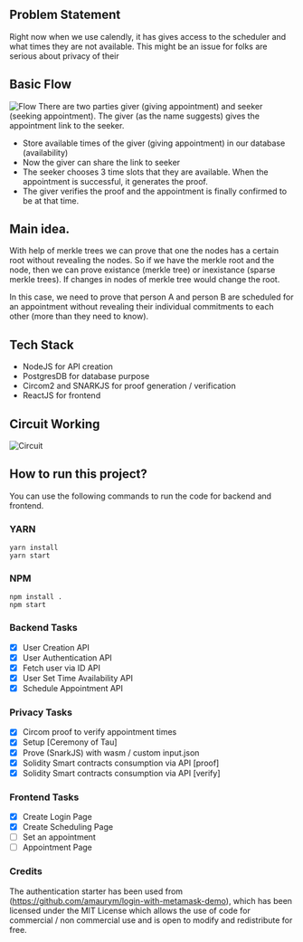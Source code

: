 ## Problem Statement

Right now when we use calendly, it has gives access to the scheduler and what times they are not available. This might be an issue for folks are serious
about privacy of their

## Basic Flow

![Flow](https://i.imgur.com/JsJeEuN.png)
There are two parties giver (giving appointment) and seeker (seeking appointment). The giver (as the name suggests) gives the appointment link
to the seeker.

-   Store available times of the giver (giving appointment) in our database (availability)
-   Now the giver can share the link to seeker
-   The seeker chooses 3 time slots that they are available. When the appointment is successful, it generates the proof.
-   The giver verifies the proof and the appointment is finally confirmed to be at that time.

## Main idea.

With help of merkle trees we can prove that one the nodes has a certain root without revealing the nodes. So if we have the merkle root and the node,
then we can prove existance (merkle tree) or inexistance (sparse merkle trees). If changes in nodes of merkle tree would change the root.

In this case, we need to prove that person A and person B are scheduled for an appointment without revealing their individual commitments to each other
(more than they need to know).

## Tech Stack

-   NodeJS for API creation
-   PostgresDB for database purpose
-   Circom2 and SNARKJS for proof generation / verification
-   ReactJS for frontend

## Circuit Working

![Circuit](https://i.imgur.com/n9eKQAx.png)

## How to run this project?

You can use the following commands to run the code for backend and frontend.

### YARN

```
yarn install
yarn start
```

### NPM

```
npm install .
npm start
```

### Backend Tasks

-   [x] User Creation API
-   [x] User Authentication API
-   [x] Fetch user via ID API
-   [x] User Set Time Availability API
-   [x] Schedule Appointment API

### Privacy Tasks

-   [x] Circom proof to verify appointment times
-   [x] Setup [Ceremony of Tau]
-   [x] Prove (SnarkJS) with wasm / custom input.json
-   [x] Solidity Smart contracts consumption via API [proof]
-   [x] Solidity Smart contracts consumption via API [verify]

### Frontend Tasks

-   [x] Create Login Page
-   [x] Create Scheduling Page
-   [ ] Set an appointment
-   [ ] Appointment Page

### Credits

The authentication starter has been used from (https://github.com/amaurym/login-with-metamask-demo), which has been licensed under the MIT License which allows the use of code for commercial / non commercial use and is open to modify and redistribute for free.
